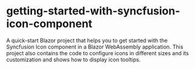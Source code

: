 # getting-started-with-syncfusion-icon-component
A quick-start Blazor project that helps you to get started with the Syncfusion Icon component in a Blazor WebAssembly application. This project also contains the code to configure icons in different sizes and its customization and shows how to display icon tooltips.
